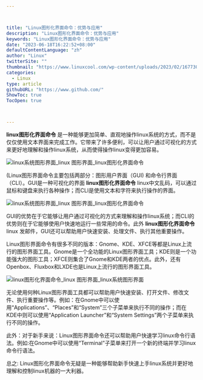 ```yaml
---



title: "Linux图形化界面命令：优势与应用"
description: "Linux图形化界面命令：优势与应用"
keywords: "Linux图形化界面命令：优势与应用"
date: "2023-06-18T16:22:52+08:00"
defaultContentLanguage: "zh"
author: "Linux"
twitterSite: ""
thumbnail: "https://www.linuxcool.com/wp-content/uploads/2023/02/1677305808234_0.jpg"
categories:
  - Linux
type: article
githubURL: "https://www.github.com/"
ShowToc: true
TocOpen: true



---
```


**linux图形化界面命令** 是一种能够更加简单、直观地操作linux系统的方式，而不是仅仅使用文本界面来完成工作。它带来了许多便利，可以让用户通过可视化的方式来更好地理解和操作linux系统，从而使得操作linux变得更加容易。

![linux系统图形界面_linux 图形界面_linux图形化界面命令](https://www.linuxcool.com/wp-content/uploads/2023/02/1677305808234_0.jpg)

(Linux图形界面命令主要包括两部分：图形用户界面（GUI) 和命令行界面（CLI）。GUI是一种可视化的界面 **linux图形化界面命令** linux中文乱码，可以通过鼠标和键盘来执行各种操作；而CLI是使用文本和字符来执行操作的界面。

![linux系统图形界面_linux 图形界面_linux图形化界面命令](https://www.linuxcool.com/wp-content/uploads/2023/02/1677305808234_1.jpg)

GUI的优势在于它能够让用户通过可视化的方式来理解和操作linux系统；而CLI的优势则在于它能够使用户快速地运行一些常用的命令。此外 **linux图形化界面命令** linux 发邮件，GUI还可以帮助用户快速安装、处理文件、执行其他重要操作。

Linux图形界面命令有很多不同的版本：Gnome、KDE、XFCE等都是Linux上流行的图形界面工具。Gnome是一个全功能的Linux图形界面工具；KDE则是一个功能强大的图形工具；XFCE则集合了Gnome和KDE两者的优点。此外，还有Openbox、Fluxbox和LXDE也是Linux上流行的图形界面工具。

![linux图形化界面命令_linux 图形界面_linux系统图形界面](https://www.linuxcool.com/wp-content/uploads/2023/02/1677305808234_2.jpg)

无论使用何种Linux图形界面工具都可以帮助用户快速安装、打开文件、修改文件、执行重要操作等。例如：在Gnome中可以使用“Applications”、“Places”和“System”三个子菜单来执行不同的操作；而在KDE中则可以使用“Application Launcher”和“System Settings”两个子菜单来执行不同的操作。

此外：对于新手来说：Linux图形界面命令还可以帮助用户快速学习linux命令行语法。例如:在Gnome中可以使用“Terminal”子菜单来打开一个新的终端并学习linux命令行语法。

总之: Linux图形化界面命令无疑是一种能够帮助新手快速上手linux系统并更好地理解和控制linux机器的一大利器。